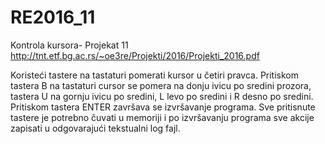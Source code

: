 # RE2016_11
Kontrola kursora- Projekat 11
http://tnt.etf.bg.ac.rs/~oe3re/Projekti/2016/Projekti_2016.pdf

Koristeći tastere na tastaturi pomerati kursor u četiri pravca. Pritiskom tastera B na tastaturi
cursor se pomera na donju ivicu po sredini prozora, tastera U na gornju ivicu po sredini, L levo
po sredini i R desno po sredini. Pritiskom tastera ENTER završava se izvršavanje programa. Sve
pritisnute tastere je potrebno čuvati u memoriji i po izvršavanju programa sve akcije zapisati
u odgovarajući tekstualni log fajl.
